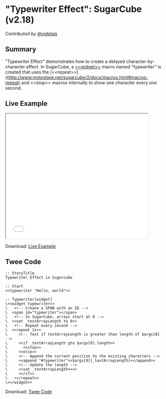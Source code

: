 # "Typewriter Effect": SugarCube (v2.18)

*Contributed by <a href="https://github.com/videlais">@videlais</a>*

## Summary

"Typewriter Effect" demonstrates how to create a delayed character-by-character effect. In SugarCube, a [&lt;&lt;widget&gt;&gt;](http://www.motoslave.net/sugarcube/2/docs/macros.html#macros-widget) macro named "typewriter" is created that uses the [&lt;&lt;repeat&gt;&gt;]((http://www.motoslave.net/sugarcube/2/docs/macros.html#macros-repeat) and &lt;&lt;stop&gt;&gt; macros internally to show one character every one second.

## Live Example

<section>
<iframe src="sugarcube_typewriter_example.html" height=400 width=90%></iframe>


Download: <a href="sugarcube_typewriter_example.html" target="_blank">Live Example</a>
</section>

## Twee Code

```
:: StoryTitle
Typewriter Effect in Sugarcube

:: Start
<<typewriter "Hello, world">>

:: Typewriter[widget]
\<<widget typewriter>>
\	<!-- Create a SPAN with an ID -->
\  <span id="typewriter"></span>
\	<!-- In SugarCube, arrays start at 0 -->
\  <<set _textArrayLength to 0>>
\	<!-- Repeat every second -->
\  <<repeat 1s>>
\	  <!-- Test if textArrayLength is greater than length of $args[0] -->
\	  <<if _textArrayLength gte $args[0].length>>
\		<<stop>>
\	  <<else>>
\	  <!-- Append the current position to the existing characters -->
\	  <<append "#typewriter">>$args[0][_textArrayLength]<</append>>
\	  <!-- Update the length -->
\	  <<set _textArrayLength++>>
\	  <</if>>
\   <</repeat>>
\<</widget>>

```

Download: <a href="sugarcube_typewriter_twee.txt" target="_blank">Twee Code</a>

